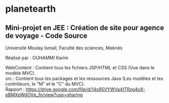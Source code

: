 # planetearth
Mini-projet en JEE : Création de site pour agence de voyage - Code Source
---------------
Université Moulay Ismail, Faculté des sciences, Meknès

Réalisé par : OUHAMMI Karim

WebContent : Contient tous les fichiers JSP/HTML et CSS (Vue dans le modèle MVC).  
src : Contient tous les packages et  les ressources Java (Les modèles et les contrôleurs, le "M" et le "C" du MVC).  
Rapport : https://drive.google.com/file/d/14s95VYWVa4ITRzg4oX-eBMXpWdOVp_fn/view?usp=sharing
